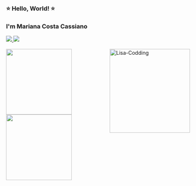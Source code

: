 ### ⭐ Hello, World! ⭐
### I'm Mariana Costa Cassiano

<div> 
  <a href="https://www.linkedin.com/in/marianacostacss/" target="_blank">
    <img src="https://img.shields.io/badge/-LinkedIn-%230077B5?style=for-the-badge&logo=linkedin&logoColor=white">
  </a> 
  <a href="https://www.youtube.com/@marianacostacss" target="_blank">
    <img src="https://img.shields.io/badge/-YouTube-%23FF0000?style=for-the-badge&logo=youtube&logoColor=white">
  </a> 
  <br>
  <br>
</div>

<div>
  <a href="https://github.com/marianacostacss" target="_blank">
    <img height="180em" src="https://github-readme-stats.vercel.app/api?username=marianacostacss&show_icons=true&include_all_commits=true&count_private=true&theme=dracula"/>
  </a>
  <img align="right" alt="Lisa-Codding" src="https://br.jetss.com/wp-content/uploads/2021/05/Los-Simpsons_-Photo.gif" height="230" width="220">
  <img height="180em" src="https://github-readme-stats.vercel.app/api/top-langs/?username=marianacostacss&layout=compact&langs_count=7&theme=dracula"/>
</div>

